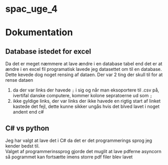 # spac_uge_4

# Dokumentation

## Database istedet for excel
Da det er meget næmmere at lave ændre i en database tabel end det er at ændre i en excel fil programatisk lavede jeg datasettet om til en database.  
Dette kevede dog noget rensing af dataen. Der var 2 ting der skull til for at rense dataen
1.  da der var links der havede ```;``` i sig og når man eksoportere til .csv på, ivertifal danske computere, kommer kolone sepratoerne ud som ```;```
2. ikke gyldige links, der var links der ikke havede en rigtig start af linket kastede det fejl, dette kunne sikker ungås hvis det blved lavet i noget andent end c#

## C# vs python
Jeg har valgt at lave det i C# da det er det programmerings sprog jeg kender bedst til.  
Valget af programmerinssprog gjorde det muglit at lave pdferne asyncorn så pogrammet kan fortsætte imens storre pdf filer blev lavet
